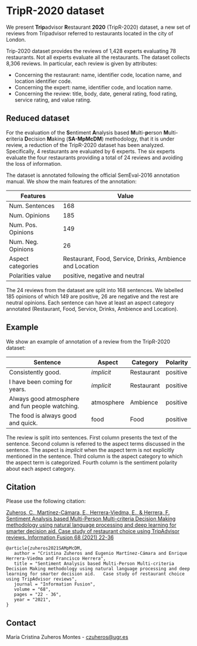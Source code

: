 # TripR-2020 dataset

We present **Trip**advisor **R**estaurant **2020** (TripR-2020) dataset, a new set of reviews from Tripadvisor referred to restaurants located in the city of London.

Trip-2020 dataset provides the reviews of 1,428 experts evaluating 78 restaurants. Not all experts evaluate all the restaurants. The dataset collects 8,306 reviews. In particular, each review is given by attributes:

- Concerning the restaurant: name, identifier code, location name, and location identifier code.
- Concerning the expert: name, identifier code, and location name.
- Concerning the review: title, body, date, general rating, food rating, service rating, and value rating.


## Reduced dataset
For the evaluation of the **S**entiment **A**nalysis based **M**ulti-**p**erson **M**ulti-**c**riteria **D**ecision **M**aking (**SA-MpMcDM**) methodology, that it is under review, a reduction of the TripR-2020 dataset has been analyzed. Specifically, 4 restaurants are evaluated by 6 experts. The six experts evaluate the four restaurants providing a total of 24 reviews and avoiding the loss of information.

The dataset is annotated following the official SemEval-2016 annotation manual. We show the main features of the annotation:

| Features      | Value |
| ----------- | ----------- |
| Num. Sentences      | 168       |
| Num. Opinions   | 185        |
| Num. Pos. Opinions | 149 |
| Num. Neg. Opinions | 26 |
| Aspect categories | Restaurant, Food, Service, Drinks, Ambience and Location|
| Polarities value | positive, negative and neutral|

The 24 reviews from the dataset are split into 168 sentences. We labelled 185 opinions of which 149 are positive, 26 are negative and the rest are neutral opinions. Each sentence can have at least an aspect category annotated (Restaurant, Food, Service, Drinks, Ambience and Location).

## Example
We show an example of annotation of a review from the TripR-2020 dataset:

| Sentence  | Aspect | Category | Polarity |
| ----------- | ----------- | ----------- | ----------- |
| Consistently good.	| *implicit* 	| Restaurant	| positive |
| I have been coming for years.	| *implicit* 	| Restaurant	| positive |
| Always good atmosphere and fun people watching.	| atmosphere 	| Ambience	| positive |
| The food is always good and quick.	| food 	| Food	| positive |

The review is split into sentences. First column presents the text of the sentence. Second column is referred to the aspect terms discussed in the sentence. The aspect is *implicit* when the aspect term is not explicitly mentioned in the sentence. Third column is the aspect category to which the aspect term is categorized. Fourth column is the sentiment polarity about each aspect category.






## Citation
Please use the following citation:

[Zuheros, C., Martínez-Cámara, E., Herrera-Viedma, E., & Herrera, F. Sentiment Analysis based Multi-Person Multi-criteria Decision Making methodology using natural language processing and deep learning for smarter decision aid. Case study of restaurant choice using TripAdvisor reviews. Information Fusion 68 (2021) 22-36](https://doi.org/10.1016/j.inffus.2020.10.019)
```
@article{zuheros2021SAMpMcDM,
   author = "Cristina Zuheros and Eugenio Martínez-Cámara and Enrique Herrera-Viedma and Francisco Herrera",
   title = "Sentiment Analysis based Multi-Person Multi-criteria Decision Making methodology using natural language processing and deep learning for smarter decision aid.   Case study of restaurant choice using TripAdvisor reviews",
   journal = "Information Fusion",
   volume = "68",
   pages = "22 - 36",
   year = "2021",
}
```


## Contact
María Cristina Zuheros Montes - czuheros@ugr.es
